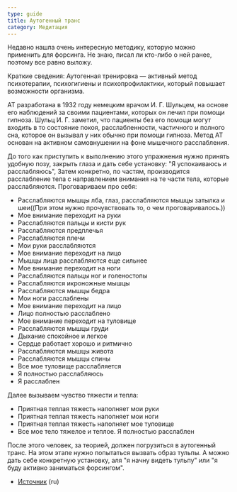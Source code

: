 ```yaml
---
type: guide
title: Аутогенный транс
category: Медитация
---
```



Недавно нашла очень интересную методику, которую можно применить для форсинга. Не знаю, писал ли кто-либо о ней ранее, поэтому все равно выложу.

Краткие сведения: Аутогенная тренировка — активный метод психотерапии, психогигиены и психопрофилактики, который повышает возможности организма.
 
AT разработана в 1932 году немецким врачом И. Г. Шульцем, на основе его наблюдений за своими пациентами, которых он лечил при помощи гипноза. Шульц И. Г. заметил, что пациенты без его помощи могут входить в то состояние покоя, расслабленности, частичного и полного сна, которое он вызывал у них обычно при помощи гипноза. Метод AT основан на активном самовнушении на фоне мышечного расслабления.

До того как приступить к выполнению этого упражнения нужно принять удобную позу, закрыть глаза и дать себе установку: "Я успокаиваюсь и расслабляюсь", Затем конкретно, по частям, производится расслабление тела с направлением внимания на те части тела, которые расслабляются. Проговариваем про себя:
  * Расслабляются мышцы лба, глаз, расслабляются мышцы затылка и шеи((При этом нужно прочувствовать то, о чем проговаривалось.))
  * Мое внимание переходит на руки 
  * Расслабляются пальцы и кисти рук 
  * Расслабляются предплечья
  * Расслабляются плечи 
  * Мои руки расслабляются 
  * Мое внимание переходит на лицо 
  * Мышцы лица расслабляются еще сильнее 
  * Мое внимание переходит на ноги 
  * Расслабляются пальцы ног и голеностопы 
  * Расслабляются икроножные мышцы 
  * Расслабляются мышцы бедра 
  * Мои ноги расслаблены 
  * Мое внимание переходит на лицо 
  * Лицо полностью расслаблено 
  * Мое внимание переходит на туловище 
  * Расслабляются мышцы груди 
  * Дыхание спокойное и легкое 
  * Сердце работает хорошо и ритмично 
  * Расслабляются мышцы живота 
  * Расслабляются мышцы спины 
  * Все мое туловище расслабляется 
  * Я полностью расслабляюсь 
  * Я расслаблен

Далее вызываем чувство тяжести и тепла:
  * Приятная теплая тяжесть наполняет мои руки
  * Приятная теплая тяжесть наполняет мои ноги
  * Приятная теплая тяжесть наполняет мое туловище
  * Все мое тело тяжелое и теплое. Я полностью расслаблен

После этого человек, за теорией, должен погрузиться в аутогенный транс. На этом этапе нужно попытаться вызвать образ тульпы. А можно дать себе конкретную установку, аля "я начну видеть тульпу" или "я буду активно заниматься форсингом". 


  * [Источник](http://kasyarin.tumblr.com/post/79574196624) (ru)